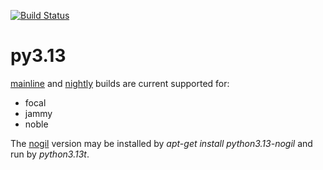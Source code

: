 [![Build Status](https://github.com/deadsnakes/py3.13/actions/workflows/main.yml/badge.svg)](https://github.com/deadsnakes/py3.13/actions/workflows/main.yml)

py3.13
======

[mainline] and [nightly] builds are current supported for:

- focal
- jammy
- noble

The [nogil] version may be installed by _apt-get install python3.13-nogil_ and run by _python3.13t_.

[mainline]: https://launchpad.net/~deadsnakes/+archive/ubuntu/ppa
[nightly]: https://launchpad.net/~deadsnakes/+archive/ubuntu/nightly
[nogil]: https://docs.python.org/3.13/whatsnew/3.13.html#free-threaded-cpython
